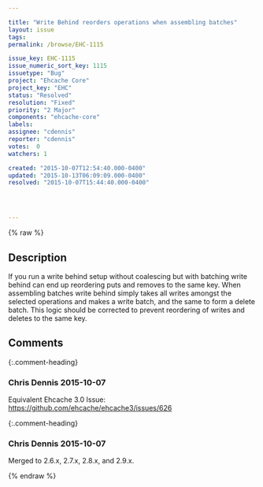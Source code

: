 ```yaml
---

title: "Write Behind reorders operations when assembling batches"
layout: issue
tags: 
permalink: /browse/EHC-1115

issue_key: EHC-1115
issue_numeric_sort_key: 1115
issuetype: "Bug"
project: "Ehcache Core"
project_key: "EHC"
status: "Resolved"
resolution: "Fixed"
priority: "2 Major"
components: "ehcache-core"
labels: 
assignee: "cdennis"
reporter: "cdennis"
votes:  0
watchers: 1

created: "2015-10-07T12:54:40.000-0400"
updated: "2015-10-13T06:09:09.000-0400"
resolved: "2015-10-07T15:44:40.000-0400"




---
```


{% raw %}

## Description

<div markdown="1" class="description">

If you run a write behind setup without coalescing but with batching write behind can end up reordering puts and removes to the same key. When assembling batches write behind simply takes all writes amongst the selected operations and makes a write batch, and the same to form a delete batch. This logic should be corrected to prevent reordering of writes and deletes to the same key.

</div>

## Comments


{:.comment-heading}
### **Chris Dennis** <span class="date">2015-10-07</span>

<div markdown="1" class="comment">

Equivalent Ehcache 3.0 Issue: https://github.com/ehcache/ehcache3/issues/626

</div>


{:.comment-heading}
### **Chris Dennis** <span class="date">2015-10-07</span>

<div markdown="1" class="comment">

Merged to 2.6.x, 2.7.x, 2.8.x, and 2.9.x.

</div>



{% endraw %}
